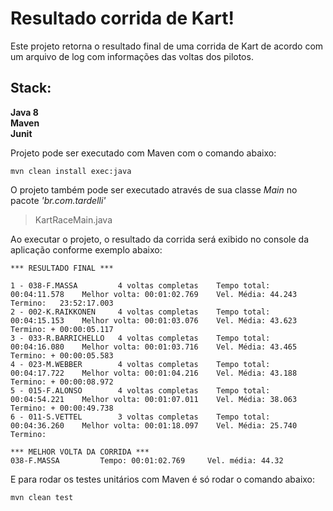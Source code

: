 
# Resultado corrida de Kart!  
Este projeto retorna o resultado final de uma corrida de Kart de acordo com um arquivo de log com informações das voltas dos pilotos.
  
## Stack:  
  
**Java 8**  
**Maven**  
**Junit**  
  
Projeto pode ser executado com Maven com o comando abaixo:  
```  
mvn clean install exec:java  
```  
O projeto também pode ser executado através de sua classe *Main* no pacote *'br.com.tardelli'*

> KartRaceMain.java

Ao executar o projeto, o resultado da corrida será exibido no console da aplicação conforme exemplo abaixo:

```text
*** RESULTADO FINAL *** 

1 - 038-F.MASSA         4 voltas completas    Tempo total: 00:04:11.578    Melhor volta: 00:01:02.769    Vel. Média: 44.243    Termino:   23:52:17.003
2 - 002-K.RAIKKONEN     4 voltas completas    Tempo total: 00:04:15.153    Melhor volta: 00:01:03.076    Vel. Média: 43.623    Termino: + 00:00:05.117
3 - 033-R.BARRICHELLO   4 voltas completas    Tempo total: 00:04:16.080    Melhor volta: 00:01:03.716    Vel. Média: 43.465    Termino: + 00:00:05.583
4 - 023-M.WEBBER        4 voltas completas    Tempo total: 00:04:17.722    Melhor volta: 00:01:04.216    Vel. Média: 43.188    Termino: + 00:00:08.972
5 - 015-F.ALONSO        4 voltas completas    Tempo total: 00:04:54.221    Melhor volta: 00:01:07.011    Vel. Média: 38.063    Termino: + 00:00:49.738
6 - 011-S.VETTEL        3 voltas completas    Tempo total: 00:04:36.260    Melhor volta: 00:01:18.097    Vel. Média: 25.740    Termino: 

*** MELHOR VOLTA DA CORRIDA ***
038-F.MASSA         Tempo: 00:01:02.769     Vel. média: 44.32
```

 E para rodar os testes unitários com Maven é só rodar o comando abaixo:
```  
mvn clean test  
``` 
